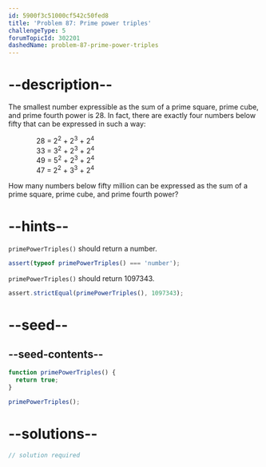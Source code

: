 ```yaml
---
id: 5900f3c51000cf542c50fed8
title: 'Problem 87: Prime power triples'
challengeType: 5
forumTopicId: 302201
dashedName: problem-87-prime-power-triples
---
```


# --description--

The smallest number expressible as the sum of a prime square, prime cube, and prime fourth power is 28. In fact, there are exactly four numbers below fifty that can be expressed in such a way:

<div style='margin-left: 4em;'>
  28 = 2<sup>2</sup> + 2<sup>3</sup> + 2<sup>4</sup><br>
  33 = 3<sup>2</sup> + 2<sup>3</sup> + 2<sup>4</sup><br>
  49 = 5<sup>2</sup> + 2<sup>3</sup> + 2<sup>4</sup><br>
  47 = 2<sup>2</sup> + 3<sup>3</sup> + 2<sup>4</sup>
</div>

How many numbers below fifty million can be expressed as the sum of a prime square, prime cube, and prime fourth power?

# --hints--

`primePowerTriples()` should return a number.

```js
assert(typeof primePowerTriples() === 'number');
```

`primePowerTriples()` should return 1097343.

```js
assert.strictEqual(primePowerTriples(), 1097343);
```

# --seed--

## --seed-contents--

```js
function primePowerTriples() {
  return true;
}

primePowerTriples();
```

# --solutions--

```js
// solution required
```
